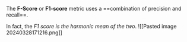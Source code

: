 The **F-Score** or **F1-score** metric uses a ==combination of precision and recall==. 

In fact, the *F1 score is the harmonic mean of the two*. 
![[Pasted image 20240328171216.png]]

